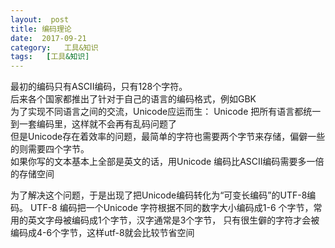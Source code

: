 ```yaml
---
layout:  post
title: 编码理论
date:  2017-09-21
category:   工具&知识
tags:   [工具&知识]
---
```

最初的编码只有ASCII编码，只有128个字符。     
后来各个国家都推出了针对于自己的语言的编码格式，例如GBK  
为了实现不同语言之间的交流，Unicode应运而生：
Unicode 把所有语言都统一到一套编码里，这样就不会再有乱码问题了  
但是Unicode存在着效率的问题，最简单的字符也需要两个字节来存储，偏僻一些的则需要四个字节。  
如果你写的文本基本上全部是英文的话，用Unicode 编码比ASCII编码需要多一倍的存储空间  

为了解决这个问题，于是出现了把Unicode编码转化为“可变长编码”的UTF-8编码。
UTF-8 编码把一个Unicode 字符根据不同的数字大小编码成1-6 个字节，常用的英文字母被编码成1个字节，汉字通常是3个字节，
只有很生僻的字符才会被编码成4-6个字节，这样utf-8就会比较节省空间
